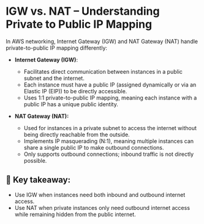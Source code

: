 # IGW vs. NAT – Understanding Private to Public IP Mapping

In AWS networking, Internet Gateway (IGW) and NAT Gateway (NAT) handle private-to-public IP mapping differently:

- **Internet Gateway (IGW)**:

    - Facilitates direct communication between instances in a public subnet and the internet.
    - Each instance must have a public IP (assigned dynamically or via an Elastic IP (EIP)) to be directly accessible.
    - Uses 1:1 private-to-public IP mapping, meaning each instance with a public IP has a unique public identity.

- **NAT Gateway (NAT):**

    - Used for instances in a private subnet to access the internet without being directly reachable from the outside.
    - Implements IP masquerading (N:1), meaning multiple instances can share a single public IP to make outbound connections.
    - Only supports outbound connections; inbound traffic is not directly possible.

## 📌 Key takeaway:

- Use IGW when instances need both inbound and outbound internet access.
- Use NAT when private instances only need outbound internet access while remaining hidden from the public internet.
